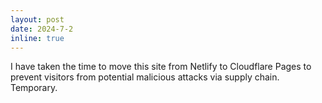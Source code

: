 ```yaml
---
layout: post
date: 2024-7-2
inline: true
---
```


I have taken the time to move this site from Netlify to Cloudflare Pages to prevent visitors from potential malicious attacks via supply chain. Temporary.
